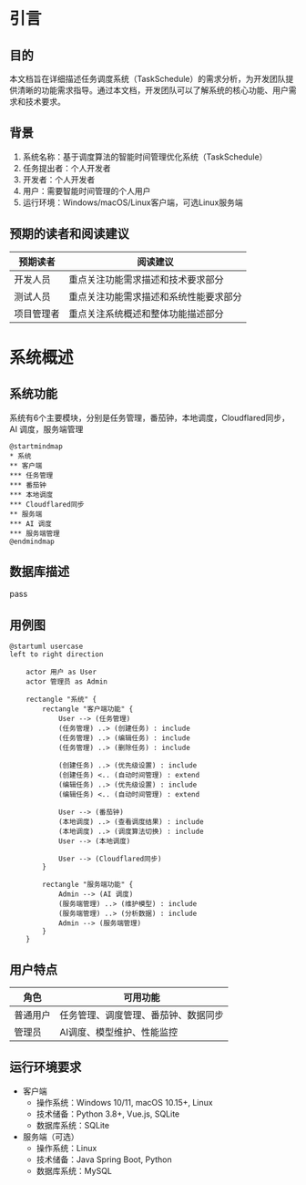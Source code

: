 # 引言

## 目的
本文档旨在详细描述任务调度系统（TaskSchedule）的需求分析，为开发团队提供清晰的功能需求指导。通过本文档，开发团队可以了解系统的核心功能、用户需求和技术要求。

## 背景
1. 系统名称：基于调度算法的智能时间管理优化系统（TaskSchedule）
2. 任务提出者：个人开发者
3. 开发者：个人开发者
4. 用户：需要智能时间管理的个人用户
5. 运行环境：Windows/macOS/Linux客户端，可选Linux服务端

## 预期的读者和阅读建议

| 预期读者   | 阅读建议                               |
| ---------- | -------------------------------------- |
| 开发人员   | 重点关注功能需求描述和技术要求部分     |
| 测试人员   | 重点关注功能需求描述和系统性能要求部分 |
| 项目管理者 | 重点关注系统概述和整体功能描述部分     |

# 系统概述

## 系统功能
系统有6个主要模块，分别是任务管理，番茄钟，本地调度，Cloudflared同步，AI 调度，服务端管理

```plantuml
@startmindmap
* 系统
** 客户端
*** 任务管理
*** 番茄钟
*** 本地调度
*** Cloudflared同步
** 服务端
*** AI 调度
*** 服务端管理
@endmindmap
```

## 数据库描述
pass


## 用例图

```plantuml
@startuml usercase
left to right direction
    
    actor 用户 as User
    actor 管理员 as Admin
    
    rectangle "系统" {
        rectangle "客户端功能" {
            User --> (任务管理)
            (任务管理) ..> (创建任务) : include
            (任务管理) ..> (编辑任务) : include
            (任务管理) ..> (删除任务) : include
            
            (创建任务) ..> (优先级设置) : include
            (创建任务) <.. (自动时间管理) : extend
            (编辑任务) ..> (优先级设置) : include
            (编辑任务) <.. (自动时间管理) : extend
            
            User --> (番茄钟)
            (本地调度) ..> (查看调度结果) : include
            (本地调度) ..> (调度算法切换) : include
            User --> (本地调度) 

            User --> (Cloudflared同步)
        }
        
        rectangle "服务端功能" {
            Admin --> (AI 调度)
            (服务端管理) ..> (维护模型) : include
            (服务端管理) ..> (分析数据) : include
            Admin --> (服务端管理)
        }
    }
```

## 用户特点

| 角色     | 可用功能                             |
| -------- | ------------------------------------ |
| 普通用户 | 任务管理、调度管理、番茄钟、数据同步 |
| 管理员   | AI调度、模型维护、性能监控           |

## 运行环境要求
- 客户端
    - 操作系统：Windows 10/11, macOS 10.15+, Linux
    - 技术储备：Python 3.8+, Vue.js, SQLite
    - 数据库系统：SQLite
- 服务端（可选）
    - 操作系统：Linux
    - 技术储备：Java Spring Boot, Python
    - 数据库系统：MySQL

